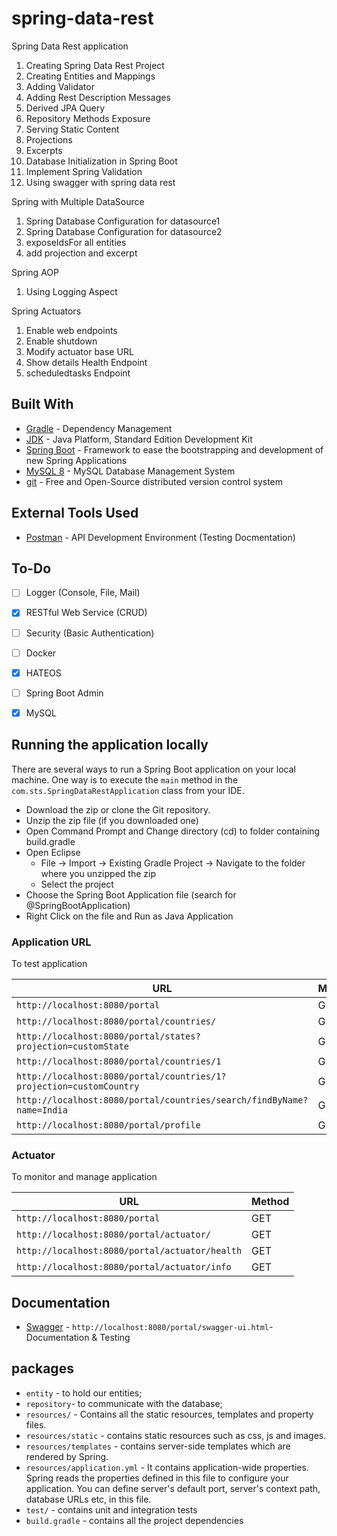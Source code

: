 # spring-data-rest
Spring Data Rest application

1. Creating Spring Data Rest Project
2. Creating Entities and Mappings
3. Adding Validator 
4. Adding Rest Description Messages 
5. Derived JPA Query
6. Repository Methods Exposure
7. Serving Static Content 
8. Projections 
9. Excerpts
10. Database Initialization in Spring Boot 
11. Implement Spring Validation
12. Using swagger with spring data rest

Spring with Multiple DataSource
1. Spring Database Configuration for datasource1
2. Spring Database Configuration for datasource2
3. exposeIdsFor all entities
4. add projection and excerpt

Spring AOP
1. Using Logging Aspect

Spring Actuators
1. Enable web endpoints
2. Enable shutdown
3. Modify actuator base URL
4. Show details Health Endpoint
5. scheduledtasks Endpoint

## Built With

* 	[Gradle](https://gradle.org/) - Dependency Management
* 	[JDK](http://www.oracle.com/technetwork/java/javase/downloads/jdk8-downloads-2133151.html) - Java Platform, Standard Edition Development Kit 
* 	[Spring Boot](https://spring.io/projects/spring-boot) - Framework to ease the bootstrapping and development of new Spring Applications
*   [MySQL 8](https://dev.mysql.com/doc/relnotes/mysql/8.0/en/) - MySQL Database Management System
* 	[git](https://git-scm.com/) - Free and Open-Source distributed version control system 

## External Tools Used

* [Postman](https://www.getpostman.com/) - API Development Environment (Testing Docmentation)

## To-Do

- [ ] Logger (Console, File, Mail)
- [x] RESTful Web Service (CRUD)
- [ ] Security (Basic Authentication)
- [ ] Docker
- [x] HATEOS
- [ ] Spring Boot Admin
- [x] MySQL


## Running the application locally

There are several ways to run a Spring Boot application on your local machine. One way is to execute the `main` method in the `com.sts.SpringDataRestApplication` class from your IDE.

- Download the zip or clone the Git repository.
- Unzip the zip file (if you downloaded one)
- Open Command Prompt and Change directory (cd) to folder containing build.gradle
- Open Eclipse 
   - File -> Import -> Existing Gradle Project -> Navigate to the folder where you unzipped the zip
   - Select the project
- Choose the Spring Boot Application file (search for @SpringBootApplication)
- Right Click on the file and Run as Java Application

### Application URL

To test application

|  URL 																				|  Method |
|-----------------------------------------------------------------------------------|---------|
|`http://localhost:8080/portal`  													| GET |
|`http://localhost:8080/portal/countries/`             							| GET |
|`http://localhost:8080/portal/states?projection=customState`      		| GET |
|`http://localhost:8080/portal/countries/1`    									| GET |
|`http://localhost:8080/portal/countries/1?projection=customCountry`    	| GET |
|`http://localhost:8080/portal/countries/search/findByName?name=India`	| GET |
|`http://localhost:8080/portal/profile` 											| GET |


### Actuator

To monitor and manage application

|  URL |  Method |
|----------|--------------|
|`http://localhost:8080/portal`  						| GET |
|`http://localhost:8080/portal/actuator/`             | GET |
|`http://localhost:8080/portal/actuator/health`    	| GET |
|`http://localhost:8080/portal/actuator/info`      	| GET |


## Documentation

* [Swagger](http://localhost:8080/portal/swagger-ui.html) - `http://localhost:8080/portal/swagger-ui.html`- Documentation & Testing


## packages

- `entity` - to hold our entities;
- `repository`- to communicate with the database;
- `resources/` - Contains all the static resources, templates and property files.
- `resources/static` - contains static resources such as css, js and images.
- `resources/templates` - contains server-side templates which are rendered by Spring.
- `resources/application.yml` - It contains application-wide properties. Spring reads the properties defined in this file to configure your application. You can define server's default port, server's context path, database URLs etc, in this file.
- `test/` - contains unit and integration tests
- `build.gradle` - contains all the project dependencies
 

